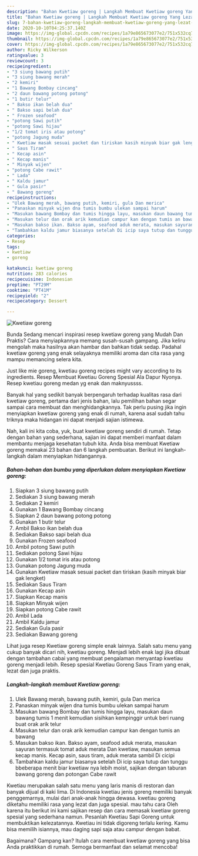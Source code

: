 ```yaml
---
description: "Bahan Kwetiaw goreng | Langkah Membuat Kwetiaw goreng Yang Lezat Sekali"
title: "Bahan Kwetiaw goreng | Langkah Membuat Kwetiaw goreng Yang Lezat Sekali"
slug: 7-bahan-kwetiaw-goreng-langkah-membuat-kwetiaw-goreng-yang-lezat-sekali
date: 2020-10-10T04:25:37.140Z
image: https://img-global.cpcdn.com/recipes/1a79e865673077e2/751x532cq70/kwetiaw-goreng-foto-resep-utama.jpg
thumbnail: https://img-global.cpcdn.com/recipes/1a79e865673077e2/751x532cq70/kwetiaw-goreng-foto-resep-utama.jpg
cover: https://img-global.cpcdn.com/recipes/1a79e865673077e2/751x532cq70/kwetiaw-goreng-foto-resep-utama.jpg
author: Ricky Wilkerson
ratingvalue: 3
reviewcount: 3
recipeingredient:
- "3 siung bawang putih"
- "3 siung bawang merah"
- "2 kemiri"
- "1 Bawang Bombay cincang"
- "2 daun bawang potong potong"
- "1 butir telur"
- " Bakso ikan belah dua"
- " Bakso sapi belah dua"
- " Frozen seafood"
- "potong Sawi putih"
- "potong Sawi hijau"
- "1/2 tomat iris atau potong"
- "potong Jagung muda"
- " Kwetiaw masak sesuai packet dan tiriskan kasih minyak biar gak lengket"
- " Saus Tiram"
- " Kecap asin"
- " Kecap manis"
- " Minyak wijen"
- "potong Cabe rawit"
- " Lada"
- " Kaldu jamur"
- " Gula pasir"
- " Bawang goreng"
recipeinstructions:
- "Ulek Bawang merah, bawang putih, kemiri, gula Dan merica"
- "Panaskan minyak wijen dna tumis bumbu ulekan sampai harum"
- "Masukan bawang Bombay dan tumis hingga layu, masukan daun bawang tumis 1 menit kemudian sisihkan kempinggir untuk beri ruang buat orak arik telur"
- "Masukan telur dan orak arik kemudian campur kan dengan tumis an bawang"
- "Masukan bakso ikan. Bakso ayam, seafood aduk merata, masukan sayuran termasuk tomat aduk merata Dan kwetiaw, masukan semua kecap manis. Kecap asin, saus tiram, aduk merata sambil Di cicipi"
- "Tambahkan kaldu jamur biasanya setelah Di icip saya tutup dan tunggu bbeberapa menit biar kwetiaw nya lebih moist, sajikan dengan taburan bawang goreng dan potongan Cabe rawit"
categories:
- Resep
tags:
- kwetiaw
- goreng

katakunci: kwetiaw goreng 
nutrition: 283 calories
recipecuisine: Indonesian
preptime: "PT29M"
cooktime: "PT41M"
recipeyield: "2"
recipecategory: Dessert

---
```



![Kwetiaw goreng](https://img-global.cpcdn.com/recipes/1a79e865673077e2/751x532cq70/kwetiaw-goreng-foto-resep-utama.jpg)

Bunda Sedang mencari inspirasi resep kwetiaw goreng yang Mudah Dan Praktis? Cara menyiapkannya memang susah-susah gampang. Jika keliru mengolah maka hasilnya akan hambar dan bahkan tidak sedap. Padahal kwetiaw goreng yang enak selayaknya memiliki aroma dan cita rasa yang mampu memancing selera kita.

Just like mie goreng, kwetiau goreng recipes might vary according to its ingredients. Resep Membuat Kwetiau Goreng Spesial Ala Dapur Nyonya. Resep kwetiau goreng medan yg enak dan maknyussss.

Banyak hal yang sedikit banyak berpengaruh terhadap kualitas rasa dari kwetiaw goreng, pertama dari jenis bahan, lalu pemilihan bahan segar sampai cara membuat dan menghidangkannya. Tak perlu pusing jika ingin menyiapkan kwetiaw goreng yang enak di rumah, karena asal sudah tahu triknya maka hidangan ini dapat menjadi sajian istimewa.


Nah, kali ini kita coba, yuk, buat kwetiaw goreng sendiri di rumah. Tetap dengan bahan yang sederhana, sajian ini dapat memberi manfaat dalam membantu menjaga kesehatan tubuh kita. Anda bisa membuat Kwetiaw goreng memakai 23 bahan dan 6 langkah pembuatan. Berikut ini langkah-langkah dalam menyiapkan hidangannya.

<!--inarticleads1-->

##### Bahan-bahan dan bumbu yang diperlukan dalam menyiapkan Kwetiaw goreng:

1. Siapkan 3 siung bawang putih
1. Sediakan 3 siung bawang merah
1. Sediakan 2 kemiri
1. Gunakan 1 Bawang Bombay cincang
1. Siapkan 2 daun bawang potong potong
1. Gunakan 1 butir telur
1. Ambil  Bakso ikan belah dua
1. Sediakan  Bakso sapi belah dua
1. Gunakan  Frozen seafood
1. Ambil potong Sawi putih
1. Sediakan potong Sawi hijau
1. Gunakan 1/2 tomat iris atau potong
1. Gunakan potong Jagung muda
1. Gunakan  Kwetiaw masak sesuai packet dan tiriskan (kasih minyak biar gak lengket)
1. Sediakan  Saus Tiram
1. Gunakan  Kecap asin
1. Siapkan  Kecap manis
1. Siapkan  Minyak wijen
1. Siapkan potong Cabe rawit
1. Ambil  Lada
1. Ambil  Kaldu jamur
1. Sediakan  Gula pasir
1. Sediakan  Bawang goreng


Lihat juga resep Kwetiaw goreng simple enak lainnya. Salah satu menu yang cukup banyak dicari nih, kwetiau goreng. Menjadi lebih enak lagi jika dibuat dengan tambahan cabai yang membuat pengalaman menyantap kwetiau goreng menjadi lebih. Resep spesial Kwetiau Goreng Saus Tiram yang enak, lezat dan juga praktis. 

<!--inarticleads2-->

##### Langkah-langkah membuat Kwetiaw goreng:

1. Ulek Bawang merah, bawang putih, kemiri, gula Dan merica
1. Panaskan minyak wijen dna tumis bumbu ulekan sampai harum
1. Masukan bawang Bombay dan tumis hingga layu, masukan daun bawang tumis 1 menit kemudian sisihkan kempinggir untuk beri ruang buat orak arik telur
1. Masukan telur dan orak arik kemudian campur kan dengan tumis an bawang
1. Masukan bakso ikan. Bakso ayam, seafood aduk merata, masukan sayuran termasuk tomat aduk merata Dan kwetiaw, masukan semua kecap manis. Kecap asin, saus tiram, aduk merata sambil Di cicipi
1. Tambahkan kaldu jamur biasanya setelah Di icip saya tutup dan tunggu bbeberapa menit biar kwetiaw nya lebih moist, sajikan dengan taburan bawang goreng dan potongan Cabe rawit


Kwetiau merupakan salah satu menu yang laris manis di restoran dan banyak dijual di kaki lima. Di Indonesia kwetiau jenis goreng memiliki banyak penggemarnya, mulai dari anak-anak hingga dewasa. kwetiau goreng diketahu memiliki rasa yang lezat dan juga spesial. mau tahu cara Oleh karena itu berikut ini kami sajikan resep dan cara memasak kwetiaw goreng spesial yang sederhana namun. Pesanlah Kwetiau Sapi Goreng untuk membuktikan kelezatannya. Kwetiau ini tidak digoreng terlalu kering. Kamu bisa memilih isiannya, mau daging sapi saja atau campur dengan babat. 

Bagaimana? Gampang kan? Itulah cara membuat kwetiaw goreng yang bisa Anda praktikkan di rumah. Semoga bermanfaat dan selamat mencoba!
